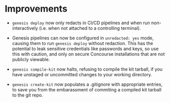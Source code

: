 # Improvements

- `genesis deploy` now only redacts in CI/CD pipelines and when
  run non-interactively (i.e. when not attached to a controlling
  terminal).

- Genesis pipelines can now be configured in `unredacted: yes`
  mode, causing them to run `genesis deploy` without redaction.
  This has the potential to leak sensitive credentials like
  passwords and keys, so use this with caution, and only on
  secure Concourse installations that are not publicly viewable.

- `genesis compile-kit` now halts, refusing to compile the kit
  tarball, if you have unstaged or uncommitted changes to your
  working directory.

- `genesis create-kit` now populates a .gitignore with appropriate
  entries, to save you from the embarassment of commiting a
  compiled kit tarball to the git repo.
